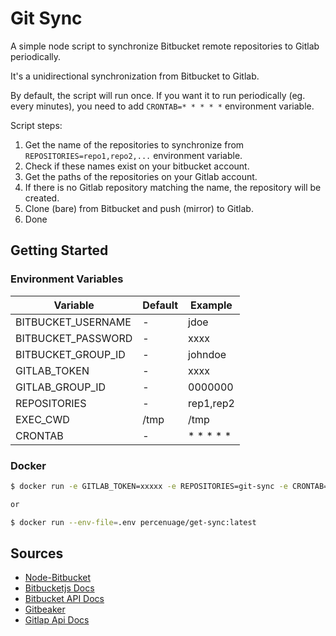 # Git Sync

A simple node script to synchronize Bitbucket remote repositories to Gitlab periodically.

It's a unidirectional synchronization from Bitbucket to Gitlab. 

By default, the script will run once. If you want it to run periodically (eg. every minutes), you need to add `CRONTAB=* * * * *` environment variable.

Script steps:

1. Get the name of the repositories to synchronize from `REPOSITORIES=repo1,repo2,...` environment variable.
2. Check if these names exist on your bitbucket account.
3. Get the paths of the repositories on your Gitlab account.
4. If there is no Gitlab repository matching the name, the repository will be created.
5. Clone (bare) from Bitbucket and push (mirror) to Gitlab.
6. Done

## Getting Started

### Environment Variables

| Variable           | Default | Example   |
|--------------------|---------|-----------|
| BITBUCKET_USERNAME | -       | jdoe      |
| BITBUCKET_PASSWORD | -       | xxxx      |
| BITBUCKET_GROUP_ID | -       | johndoe   |
| GITLAB_TOKEN       | -       | xxxx      |
| GITLAB_GROUP_ID    | -       | 0000000   |
| REPOSITORIES       | -       | rep1,rep2 |
| EXEC_CWD           | /tmp    | /tmp      |
| CRONTAB            | -       | * * * * * |

### Docker

```sh
$ docker run -e GITLAB_TOKEN=xxxxx -e REPOSITORIES=git-sync -e CRONTAB="* * * * *" percenuage/get-sync:latest

or

$ docker run --env-file=.env percenuage/get-sync:latest
```

## Sources

- [Node-Bitbucket](https://github.com/MunifTanjim/node-bitbucket)
- [Bitbucketjs Docs](https://bitbucketjs.netlify.com/#api-_)
- [Bitbucket API Docs](https://developer.atlassian.com/bitbucket/api/2/reference/)
- [Gitbeaker](https://github.com/jdalrymple/gitbeaker)
- [Gitlap Api Docs](https://gitlab.com/gitlab-org/gitlab/tree/master/doc/api#personal-access-tokens)
